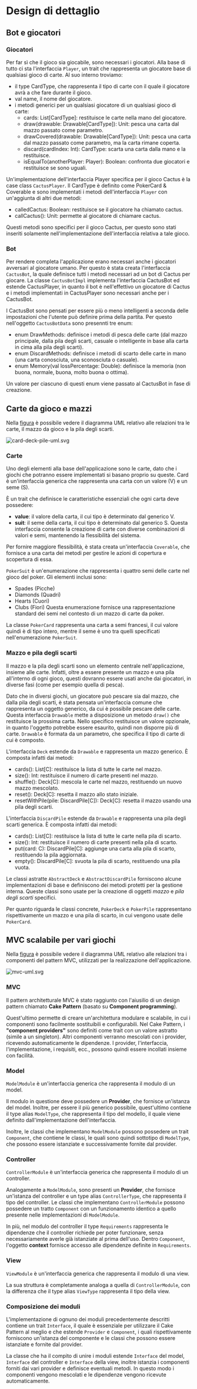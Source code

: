 # Design di dettaglio

## Bot e giocatori

### Giocatori

Per far sì che il gioco sia giocabile, sono necessari i giocatori. Alla base di tutto ci sta l'interfaccia `Player`, un trait che rappresenta un giocatore base di qualsiasi gioco di carte. Al suo interno troviamo:
- il type CardType, che rappresenta il tipo di carte con il quale il giocatore avrà a che fare durante il gioco.
- val name, il nome del giocatore.
- i metodi generici per un qualsiasi giocatore di un qualsiasi gioco di carte:
  - cards: List[CardType]: restituisce le carte nella mano del giocatore.
  - draw(drawable: Drawable[CardType]): Unit: pesca una carta dal mazzo passato come parametro.
  - drawCovered(drawable: Drawable[CardType]): Unit: pesca una carta dal mazzo passato come parametro, ma la carta rimane coperta.
  - discard(cardIndex: Int): CardType: scarta una carta dalla mano e la restituisce.
  - isEqualTo(anotherPlayer: Player): Boolean: confronta due giocatori e restituisce se sono uguali.

Un'implementazione dell'interfaccia Player specifica per il gioco Cactus è la case class `CactusPlayer`. Il CardType è definito come PokerCard & Coverable e sono implementati i metodi dell'interfaccia `Player` con un'aggiunta di altri due metodi:
- calledCactus: Boolean: restituisce se il giocatore ha chiamato cactus.
- callCactus(): Unit: permette al giocatore di chiamare cactus.

Questi metodi sono specifici per il gioco Cactus, per questo sono stati inseriti solamente nell'implementazione dell'interfaccia relativa a tale gioco.

### Bot

Per rendere completa l'applicazione erano necessari anche i giocatori avversari al giocatore umano. Per questo è stata creata l'interfaccia `CactusBot`, la quale definisce tutti i metodi necessari ad un bot di Cactus per giocare. La classe `CactusBotImpl` implementa l'interfaccia CactusBot ed estende CactusPlayer, in quanto il bot è nell'effettivo un giocatore di Cactus e i metodi implementati in CactusPlayer sono necessari anche per i CactusBot.

I CactusBot sono pensati per essere più o meno intelligenti a seconda delle impostazioni che l'utente può definire prima della partita. Per questo nell'oggetto `CactusBotData` sono presennti tre enum:
- enum DrawMethods: definisce i metodi di pesca delle carte (dal mazzo principale, dalla pila degli scarti, casuale o intelligente in base alla carta in cima alla pila degli scarti).
- enum DiscardMethods: definisce i metodi di scarto delle carte in mano (una carta conosciuta, una sconosciuta o casuale).
- enum Memory(val lossPercentage: Double): definisce la memoria (non buona, normale, buona, molto buona o ottima).

Un valore per ciascuno di questi enum viene passato al CactusBot in fase di creazione.

## Carte da gioco e mazzi

Nella [figura](#card-deck-pile-uml) è possibile vedere il diagramma UML relativo alle relazioni tra le carte, il mazzo da gioco e la pila degli scarti.

<span id="card-deck-pile-uml"></span>
![card-deck-pile-uml.svg](card-deck-pile-uml.svg)

### Carte

Uno degli elementi alla base dell'applicazione sono le carte, dato che i giochi che potranno essere implementati si basano proprio su queste.
Card è un'interfaccia generica che rappresenta una carta con un valore (V) e un seme (S).

È un trait che definisce le caratteristiche essenziali che ogni carta deve possedere:
- **value**: il valore della carta, il cui tipo è determinato dal generico V.
- **suit**: il seme della carta, il cui tipo è determinato dal generico S.
Questa interfaccia consente la creazione di carte con diverse combinazioni di valori e semi, mantenendo la flessibilità del sistema.

Per fornire maggiore flessibilità, è stata creata un'interfaccia `Coverable`, che fornisce a una carta dei metodi per gestire le azioni di copertura e scopertura di essa.

`PokerSuit` è un'enumerazione che rappresenta i quattro semi delle carte nel gioco del poker. Gli elementi inclusi sono:
- Spades (Picche)
- Diamonds (Quadri)
- Hearts (Cuori)
- Clubs (Fiori)
Questa enumerazione fornisce una rappresentazione standard dei semi nel contesto di un mazzo di carte da poker.

La classe `PokerCard` rappresenta una carta a semi francesi, il cui valore quindi è di tipo intero, mentre il seme è uno tra quelli specificati nell'enumerazione `PokerSuit`.

### Mazzo e pila degli scarti

Il mazzo e la pila degli scarti sono un elemento centrale nell'applicazione, insieme alle carte.
Infatti, oltre a essere presente un mazzo e una pila all'interno di ogni gioco, questi dovranno essere usati anche dai giocatori, in diverse fasi (come per esempio quella di pesca).

Dato che in diversi giochi, un giocatore può pescare sia dal mazzo, che dalla pila degli scarti, è stata pensata un'interfaccia comune che rappresenta un oggetto generico, da cui è possibile pescare delle carte.
Questa interfaccia `Drawable` mette a disposizione un metodo `draw()` che restituisce la prossima carta.
Nello specifico restituisce un valore opzionale, in quanto l'oggetto potrebbe essere esaurito, quindi non disporre più di carte.
`Drawable` è formata da un parametro, che specifica il tipo di carte di cui è composto.

L'interfaccia `Deck` estende da `Drawable` e rappresenta un mazzo generico.
È composta infatti dai metodi:
- cards(): List[C]: restituisce la lista di tutte le carte nel mazzo. 
- size(): Int: restituisce il numero di carte presenti nel mazzo. 
- shuffle(): Deck[C]: mescola le carte nel mazzo, restituendo un nuovo mazzo mescolato. 
- reset(): Deck[C]: resetta il mazzo allo stato iniziale. 
- resetWithPile(pile: DiscardPile[C]): Deck[C]: resetta il mazzo usando una pila degli scarti.

L'interfaccia `DiscardPile` estende da `Drawable` e rappresenta una pila degli scarti generica.
È composta infatti dai metodi:
- cards(): List[C]: restituisce la lista di tutte le carte nella pila di scarto. 
- size(): Int: restituisce il numero di carte presenti nella pila di scarto. 
- put(card: C): DiscardPile[C]: aggiunge una carta alla pila di scarto, restituendo la pila aggiornata. 
- empty(): DiscardPile[C]: svuota la pila di scarto, restituendo una pila vuota.

Le classi astratte `AbstractDeck` e `AbstractDiscardPile` forniscono alcune implementazioni di base e definiscono dei metodi protetti per la gestione interna.
Queste classi sono usate per la creazione di oggetti _mazzo_ e _pila degli scarti_ specifici.

Per quanto riguarda le classi concrete, `PokerDeck` e `PokerPile` rappresentano rispettivamente un mazzo e una pila di scarto, in cui vengono usate delle `PokerCard`.


## MVC scalabile per vari giochi

Nella [figura](#mvc-uml) è possibile vedere il diagramma UML relativo alle relazioni tra i componenti del pattern MVC, utilizzati per la realizzazione dell'applicazione.

<span id="mvc-uml"></span>
![mvc-uml.svg](mvc-uml.svg)

### MVC

Il pattern architetturale MVC è stato raggiunto con l'aiusilio di un design pattern chiamato **Cake Pattern** (basato su **Component programming**).

Quest'ultimo permette di creare un'architettura modulare e scalabile, in cui i componenti sono facilmente sostituibili e configurabili.
Nel Cake Pattern, i **"component providers"** sono definiti come trait con un valore astratto (simile a un singleton). 
Altri componenti verranno mescolati con i provider, ricevendo automaticamente le dipendenze. 
I provider, l'interfaccia, l'implementazione, i requisiti, ecc., possono quindi essere incollati insieme con facilità.

### Model

`ModelModule` è un'interfaccia generica che rappresenta il modulo di un model.

Il modulo in questione deve possedere un **Provider**, che fornisce un'istanza del model. Inoltre, per essere il più generico possibile, 
quest'ultimo contiene il type alias `ModelType`, che rappresenta il tipo del modello, il quale viene definito dall'implementazione dell'interfaccia.

Inoltre, le classi che implementano `ModelModule` possono possedere un trait `Component`, che contiene le classi, le quali sono quindi sottotipo di `ModelType`, che possono essere 
istanziate e successivamente fornite dal provider. 

### Controller

`ControllerModule` è un'interfaccia generica che rappresenta il modulo di un controller.

Analogamente a `ModelModule`, sono presenti un **Provider**, che fornisce un'istanza del controller e un type alias `ControllerType`, che rappresenta il tipo del controller.
Le classi che implementano `ControllerModule` possono possedere un tratto `Component` con un funzionamento identico a quello presente nelle implementazioni di `ModelModule`.

In più, nel modulo del controller il type `Requirements` rappresenta le dipendenze che il controller richiede per poter funzionare, senza necessariamente averle già istanziate al prima dell'uso.
Dentro `Component`, l'oggetto **context** fornisce accesso alle dipendenze definite in `Requirements`.

### View

`ViewModule` è un'interfaccia generica che rappresenta il modulo di una view.

La sua struttura è completamente analoga a quella di `ControllerModule`, con la differenza che il type alias `ViewType` rappresenta il tipo della view.

### Composizione dei moduli

L'implementazione di ognuno dei moduli precedentemente descritti contiene un trait `Interface`, il quale è essenziale per utilizzare il Cake Pattern al meglio e
che estende `Provider` e `Component`, i quali rispettivamente forniscono un'istanza del componente e le classi che possono essere istanziate e fornite dal provider.

La classe che ha il compito di unire i moduli estende `Interface` del model, `Interface` del controller e `Interface` della view, inoltre 
istanzia i componenti forniti dai vari provider e definisce eventuali metodi. In questo modo i componenti vengono mescolati 
e le dipendenze vengono ricevute automaticamente.

